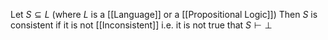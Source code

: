 Let $S\subseteq L$ (where $L$ is a [[Language]] or a [[Propositional Logic]])
Then $S$ is consistent if it is not [[Inconsistent]]
i.e. it is not true that $S\vdash \bot$
